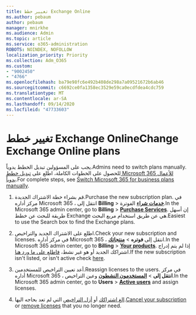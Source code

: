 ```yaml
---
title: تغيير خطط Exchange Online
ms.author: pebaum
author: pebaum
manager: mnirkhe
ms.audience: Admin
ms.topic: article
ms.service: o365-administration
ROBOTS: NOINDEX, NOFOLLOW
localization_priority: Priority
ms.collection: Adm_O365
ms.custom:
- "9002450"
- "4766"
ms.openlocfilehash: ba79e98fc6e492b408de298a7a09521672b6ab46
ms.sourcegitcommit: c6692ce0fa1358ec3529e59ca0ecdfdea4cdc759
ms.translationtype: MT
ms.contentlocale: ar-SA
ms.lasthandoff: 09/14/2020
ms.locfileid: "47733603"
---
```

# <a name="change-exchange-online-plans"></a><span data-ttu-id="58f55-102">تغيير خطط Exchange Online</span><span class="sxs-lookup"><span data-stu-id="58f55-102">Change Exchange Online plans</span></span>

<span data-ttu-id="58f55-103">يجب على المسؤولين تبديل الخطط يدوياً.</span><span class="sxs-lookup"><span data-stu-id="58f55-103">Admins need to switch plans manually.</span></span> <span data-ttu-id="58f55-104">للحصول على الخطوات الكاملة، اطلع على [تبديل خطط Microsoft 365 للأعمال يدوياً](https://docs.microsoft.com/microsoft-365/commerce/subscriptions/switch-plans-manually?view=o365-worldwide).</span><span class="sxs-lookup"><span data-stu-id="58f55-104">For complete steps, see [Switch Microsoft 365 for business plans manually](https://docs.microsoft.com/microsoft-365/commerce/subscriptions/switch-plans-manually?view=o365-worldwide).</span></span>

1. <span data-ttu-id="58f55-105">قم بشراء خطة الاشتراك الجديدة.</span><span class="sxs-lookup"><span data-stu-id="58f55-105">Purchase the new subscription plan.</span></span> <span data-ttu-id="58f55-106">في مركز أداره Microsoft 365 ، انتقل إلى **Billing**  >  **[خدمات شراء](https://go.microsoft.com/fwlink/p/?linkid=868433)** الفوترة.</span><span class="sxs-lookup"><span data-stu-id="58f55-106">In the Microsoft 365 admin center, go to **Billing** > **[Purchase Services](https://go.microsoft.com/fwlink/p/?linkid=868433)**.</span></span> <span data-ttu-id="58f55-107">إن أسهل طريقة للبحث عن خطط Exchange هي عن طريق استخدام مربع البحث.</span><span class="sxs-lookup"><span data-stu-id="58f55-107">Easiest to use the Search box to find the Exchange plans.</span></span>

2. <span data-ttu-id="58f55-108">اطلع على الاشتراك الجديد والتراخيص.</span><span class="sxs-lookup"><span data-stu-id="58f55-108">Check your new subscription and licenses.</span></span> <span data-ttu-id="58f55-109">في مركز أداره Microsoft 365 ، انتقل إلى **فوتره**  >  **[منتجاتك](https://go.microsoft.com/fwlink/p/?linkid=842054)**.</span><span class="sxs-lookup"><span data-stu-id="58f55-109">In the Microsoft 365 admin center, go to **Billing** > **[Your products](https://go.microsoft.com/fwlink/p/?linkid=842054)**.</span></span> <span data-ttu-id="58f55-110">إذا لم يتم إدراج اشتراكك الجديد أو هو غير نشط، [فاطلع على ما ورد هنا](https://docs.microsoft.com/microsoft-365/commerce/subscriptions/upgrade-to-different-plan#the-upgrade-tab-is-empty).</span><span class="sxs-lookup"><span data-stu-id="58f55-110">If the new subscription isn't listed, or isn't active check [here](https://docs.microsoft.com/microsoft-365/commerce/subscriptions/upgrade-to-different-plan#the-upgrade-tab-is-empty).</span></span>

3. <span data-ttu-id="58f55-111">أعد تعيين التراخيص للمستخدمين.</span><span class="sxs-lookup"><span data-stu-id="58f55-111">Reassign licenses to the users.</span></span> <span data-ttu-id="58f55-112">في مركز أداره Microsoft 365 ، **انتقل إلى**  >  **[المستخدمون النشطون](https://go.microsoft.com/fwlink/p/?linkid=834822)** وعين التراخيص.</span><span class="sxs-lookup"><span data-stu-id="58f55-112">In the Microsoft 365 admin center, go to **Users** > **[Active users](https://go.microsoft.com/fwlink/p/?linkid=834822)** and assign licenses.</span></span>

4. <span data-ttu-id="58f55-113">[الغ اشتراكك](https://docs.microsoft.com/microsoft-365/commerce/subscriptions/cancel-your-subscription) أو [أزل التراخيص](https://docs.microsoft.com/microsoft-365/commerce/licenses/buy-licenses) التي لم تعد بحاجه اليها.</span><span class="sxs-lookup"><span data-stu-id="58f55-113">[Cancel your subscription](https://docs.microsoft.com/microsoft-365/commerce/subscriptions/cancel-your-subscription) or [remove licenses](https://docs.microsoft.com/microsoft-365/commerce/licenses/buy-licenses) that you no longer need.</span></span>
